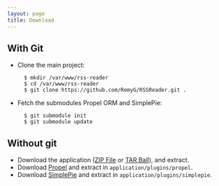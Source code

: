 ```yaml
---
layout: page
title: Download
---
```


## With Git

* Clone the main project:

		$ mkdir /var/www/rss-reader
		$ cd /var/www/rss-reader
		$ git clone https://github.com/RemyG/RSSReader.git .

* Fetch the submodules Propel ORM and SimplePie:

		$ git submodule init
		$ git submodule update

## Without git

* Download the application ([ZIP File](https://github.com/RemyG/RSSReader/zipball/master) or [TAR Ball](https://github.com/RemyG/RSSReader/tarball/master)), and extract.
* Download [Propel](http://propelorm.org/download.html) and extract in `application/plugins/propel`.
* Download [SimplePie](http://simplepie.org/downloads/) and extract in `application/plugins/simplepie`.